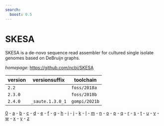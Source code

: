 ```yaml
---
search:
  boost: 0.5
---
```

# SKESA

SKESA is a de-novo sequence read assembler for cultured single isolate genomes based on DeBruijn graphs.

*homepage*: <https://github.com/ncbi/SKESA>

version | versionsuffix | toolchain
--------|---------------|----------
``2.2`` |  | ``foss/2018a``
``2.3.0`` |  | ``foss/2018b``
``2.4.0`` | ``_saute.1.3.0_1`` | ``gompi/2021b``

[0](../0/index.md) - [a](../a/index.md) - [b](../b/index.md) - [c](../c/index.md) - [d](../d/index.md) - [e](../e/index.md) - [f](../f/index.md) - [g](../g/index.md) - [h](../h/index.md) - [i](../i/index.md) - [j](../j/index.md) - [k](../k/index.md) - [l](../l/index.md) - [m](../m/index.md) - [n](../n/index.md) - [o](../o/index.md) - [p](../p/index.md) - [q](../q/index.md) - [r](../r/index.md) - [s](../s/index.md) - [t](../t/index.md) - [u](../u/index.md) - [v](../v/index.md) - [w](../w/index.md) - [x](../x/index.md) - [y](../y/index.md) - [z](../z/index.md)


